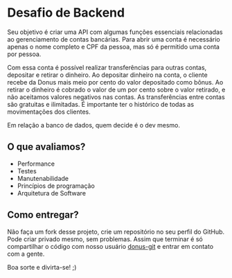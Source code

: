 # Desafio de Backend

Seu objetivo é criar uma API com algumas funções essenciais relacionadas ao gerenciamento de contas bancárias.
Para abrir uma conta é necessário apenas o nome completo e CPF da pessoa, mas só é permitido uma conta por pessoa.

Com essa conta é possível realizar transferências para outras contas, depositar e retirar o dinheiro.
Ao depositar dinheiro na conta, o cliente recebe da Donus mais meio por cento do valor depositado como bônus.
Ao retirar o dinheiro é cobrado o valor de um por cento sobre o valor retirado, e não aceitamos valores negativos nas contas.
As transferências entre contas são gratuitas e ilimitadas.
É importante ter o histórico de todas as movimentações dos clientes.

Em relação a banco de dados, quem decide é o dev mesmo.

## O que avaliamos?

- Performance
- Testes
- Manutenabilidade
- Princípios de programação
- Arquitetura de Software

## Como entregar?

Não faça um fork desse projeto, crie um repositório no seu perfil do GitHub. Pode criar privado mesmo, sem problemas.
Assim que terminar é só compartilhar o código com nosso usuário [donus-git](https://github.com/donus-git) e entrar em contato com a gente.

Boa sorte e divirta-se! ;)
